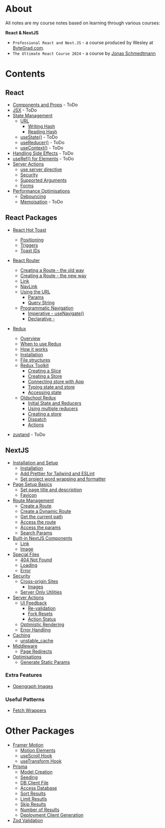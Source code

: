 # About

All notes are my course notes based on learning through various courses:

**React & NextJS**

- `Professional React and Next.JS` - a course produced by Wesley at [ByteGrad.com](https://bytegrad.com).
- `The Ultimate React Course 2024` - a course by [Jonas Schmedtmann](https://www.udemy.com/course/the-ultimate-react-course/)

# Contents

## React

- [Components and Props](#) - ToDo
- [JSX](#) - ToDo
- [State Management](./react/state.md#state)
  - [URL](./react/state.md#url)
    - [Writing Hash](./react/state.md#write-hash)
    - [Reading Hash](./react/state.md#read-hash)
  - [useState()](#) - ToDo
  - [useReducer()](#) - ToDo
  - [useContext()](#) - ToDo
- [Handling Side Effects](#) - ToDo
- [useRef() for Elements](#) - ToDo
- [Server Actions](./react/server-actions.md)
  - [use server directive](./react/server-actions.md#use-server-directive)
  - [Security](./react/server-actions.md#security)
  - [Supported Arguments](./react/server-actions.md#supported-arguments)
  - [Forms](./react/server-actions.md#server-actions-in-forms)
- [Performance Optimisations](./react/optimisations.md#optimisations)
  - [Debouncing](./react/optimisations.md#debouncing)
  - [Memoisation](#) - ToDo

## React Packages

- [React Hot Toast](./react/react-packages/react-hot-toast.md#react-hot-toast)
  - [Positioning](./react/react-packages/react-hot-toast.md#toast-position)
  - [Triggers](./react/react-packages/react-hot-toast.md#trigger-toast)
  - [Toast IDs](./react/react-packages/react-hot-toast.md#toast-id)
- [React Router](./react/react-packages/react-router.md)
  - [Creating a Route - the old way](./react/react-packages/react-router-old.md)
  - [Creating a Route - the new way](./react/react-packages/react-router.md#creating-route)
  - [Link](./react/react-packages/react-router.md#linking-between-pages)
  - [NavLink](./react/react-packages/react-router.md#navlink)
  - [Using the URL](./react/react-packages/react-router.md#storing-state-in-the-url)
    - [Params](./react/react-packages/react-router.md#params)
    - [Query String](./react/react-packages/react-router.md#query-string)
  - [Programmatic Navigation](./react/react-packages/react-router.md#programatic-navigation)
    - [Imperative - useNavigate()](./react/react-packages/react-router.md#imperative-with-the-usenavigate-hook)
    - [Declarative - <Navigate />](./react/react-packages/react-router.md#declarative-with-the-navigate--component)
- [Redux](./react/react-packages/redux.md)

  - [Overview](./react/react-packages/redux.md#overview)
  - [When to use Redux](./react/react-packages/redux.md#when-should-we-use-redux)
  - [How it works](./react/react-packages/redux.md#how-does-redux-work)
  - [Installation](./react/react-packages/redux.md#installation)
  - [File structures](./react/react-packages/redux.md#file-structures)
  - [Redux Toolkit](./react/react-packages/redux.md#redux-toolkit)
    - [Creating a Slice](./react/react-packages/redux.md#create-a-slice)
    - [Creating a Store](./react/react-packages/redux.md#create-the-store-with-toolkit)
    - [Connecting store with App](./react/react-packages/redux.md#connecting-the-store-to-the-app)
    - [Typing state and store](./react/react-packages/redux.md#typing-state-and-store)
    - [Accessing state](./react/react-packages/redux.md#accessing-state)
  - [Oldschool Redux](./react/react-packages/redux.md#oldschool-redux)
    - [Initial State and Reducers](./react/react-packages/redux.md#initial-state--reducers)
    - [Using multiple reducers](./react/react-packages/redux.md#using-multiple-reducers)
    - [Creating a store](./react/react-packages/redux.md#create-a-store)
    - [Dispatch](./react/react-packages/redux.md#dispatch)
    - [Actions](./react/react-packages/redux.md#actions)

- [zustand](#) - ToDo

## NextJS

- [Installation and Setup](./nextjs/setup.md#installation-and-setup)
  - [Installation](./nextjs/setup.md#installation)
  - [Add Prettier for Tailwind and ESLint](./nextjs/setup.md#add-prettier-and-prettier-for-tailwind-and-eslint)
  - [Set project word wrapping and formatter](./nextjs/setup.md#enable-wordwrapping-and-set-default-formatter-in-vs-code)
- [Page Setup Basics](./nextjs/page-basics.md#page-setup-basics)
  - [Set page title and description](./nextjs/page-basics.md#set-page-title-and-description)
  - [Favicon](./nextjs/page-basics.md#favicon)
- [Route Management](./nextjs/route-management.md#route-management)
  - [Create a Route](./nextjs/route-management.md#create-a-route)
  - [Create a Dynamic Route](./nextjs/route-management.md#create-a-dynamic-route)
  - [Get the current path](./nextjs/route-management.md#get-the-current-pathname)
  - [Access the route](./nextjs/route-management.md#access-the-route)
  - [Access the params](./nextjs/route-management.md#access-the-params)
  - [Search Params](./nextjs/route-management.md#search-params)
- [Built-in NextJS Components](./nextjs/nextjs-components.md#built-in-nextjs-components)
  - [Link](./nextjs/nextjs-components.md#the-link-component)
  - [Image](./nextjs/nextjs-components.md#the-image-component)
- [Special Files](./nextjs/special-files.md#special-files)
  - [404 Not Found](./nextjs/special-files.md#404-not-found-component)
  - [Loading](./nextjs/special-files.md#loading-states)
  - [Error](./nextjs/special-files.md#error-page)
- [Security](./nextjs/security.md#security)
  - [Cross-origin Sites](./nextjs/security.md#cross-origin-sites)
    - [Images](./nextjs/security.md#for-images)
  - [Server Only Utilities](./nextjs/security.md#server-only-utilities)
- [Server Actions](./nextjs/server-actions-njs.md#server-actions-in-nextjs)
  - [UI Feedback](./nextjs/server-actions-njs.md#ui-feedback)
    - [Re-validation](./nextjs/server-actions-njs.md#re-validation)
    - [Fork Resets](./nextjs/server-actions-njs.md#form-resets)
    - [Action Status](./nextjs/server-actions-njs.md#status)
  - [Optimistic Rendering](./nextjs/server-actions-njs.md#optimistic-rendering)
  - [Error Handling](./nextjs/server-actions-njs.md#error-handling)
- [Caching](./nextjs/cache.md#caching)
  - [unstable_cache](./nextjs/cache.md#unstable_cache)
- [Middleware](./nextjs/middleware.md#middleware)
  - [Page Redirects](./nextjs/middleware.md#page-redirect)
- [Optimisations](./nextjs/optimisations.md#optimisations)
  - [Generate Static Params](./nextjs/optimisations.md#generate-static-params)

### Extra Features

- [Opengraph Images](./nextjs/extra-features.md#opengraph-images)

### Useful Patterns

- [Fetch Wrappers](./nextjs/fetch-wrapper#fetch-wrapper)

# Other Packages

- [Framer Motion](./packages/framer-motion.md#framer-motion)
  - [Motion Elements](./packages/framer-motion.md/#create-a-motion-element)
  - [useScroll Hook](./packages/framer-motion.md/#framer-motion-usescroll-hook)
  - [useTransform Hook](./packages/framer-motion.md/#usetransform)
- [Prisma](./packages/prisma.md#prisma)
  - [Model Creation](./packages/prisma.md#create-model)
  - [Seeding](./packages/prisma.md/#seed-the-db)
  - [DB Client File](./packages/prisma.md/#create-db-client-file)
  - [Access Database](./packages/prisma.md/#access-db)
  - [Sort Results](./packages/prisma.md/#sort-results)
  - [Limit Resutls](./packages/prisma.md#limit-results)
  - [Skip Results](./packages/prisma.md#skip-results)
  - [Number of Results](./packages/prisma.md#number-of-results)
  - [Deployment Client Generation](./packages/prisma.md#post-install-client-generation-for-deployment)
- [Zod Validation](./packages/zod.md)
